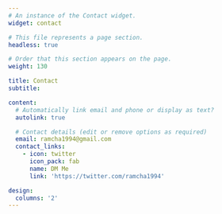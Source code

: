 ```yaml
---
# An instance of the Contact widget.
widget: contact

# This file represents a page section.
headless: true

# Order that this section appears on the page.
weight: 130

title: Contact
subtitle:

content:
  # Automatically link email and phone or display as text?
  autolink: true

  # Contact details (edit or remove options as required)
  email: ramcha1994@gmail.com
  contact_links:
    - icon: twitter
      icon_pack: fab
      name: DM Me
      link: 'https://twitter.com/ramcha1994'

design:
  columns: '2'
---
```

